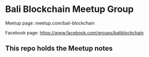 # Bali Blockchain Meetup Group

Meetup page: meetup.com/bali-blockchain

Facebook page: https://www.facebook.com/groups/baliblockchain

## This repo holds the Meetup notes
